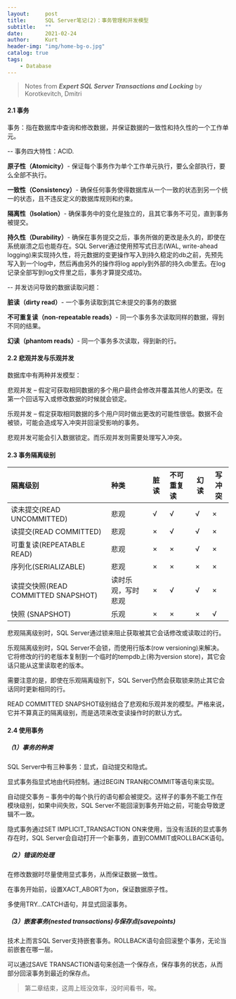 ```yaml
---
layout:     post
title:      SQL Server笔记(2)：事务管理和并发模型
subtitle:   ""
date:       2021-02-24
author:     Kurt
header-img: "img/home-bg-o.jpg"
catalog: true
tags:
    - Database
---
```


> Notes from ***Expert SQL Server Transactions and Locking*** by Korotkevitch, Dmitri

#### 2.1 事务

事务：指在数据库中查询和修改数据，并保证数据的一致性和持久性的一个工作单元。

-- 事务四大特性：ACID.

**原子性（Atomicity）**- 保证每个事务作为单个工作单元执行，要么全部执行，要么全部不执行。

**一致性（Consistency）**- 确保任何事务使得数据库从一个一致的状态到另一个统一的状态，且不违反定义的数据库规则和约束。

**隔离性（Isolation）**- 确保事务中的变化是独立的，且其它事务不可见，直到事务被提交。

**持久性（Durability）**- 确保在事务提交之后，事务所做的更改是永久的，即使在系统崩溃之后也能存在。SQL Server通过使用预写式日志(WAL, write-ahead logging)来实现持久性，将元数据的变更操作写入到持久稳定的db之前，先预先写入到一个log中，然后再由另外的操作将log apply到外部的持久db里去。在log记录全部写到log文件里之后，事务才算提交成功。

-- 并发访问导致的数据读取问题：

**脏读（dirty read）**- 一个事务读取到其它未提交的事务的数据

**不可重复读（non-repeatable reads）**- 同一个事务多次读取同样的数据，得到不同的结果。

**幻读（phantom reads）**- 同一个事务多次读取，得到新的行。



#### 2.2 悲观并发与乐观并发

数据库中有两种并发模型：

悲观并发 – 假定可获取相同数据的多个用户最终会修改并覆盖其他人的更改。在第一个回话写入或修改数据的时候就会锁定。

乐观并发 – 假定获取相同数据的多个用户同时做出更改的可能性很低。数据不会被锁，可能会造成写入冲突并回滚受影响的事务。

悲观并发可能会引入数据锁定。而乐观并发则需要处理写入冲突。



#### 2.3 事务隔离级别

| 隔离级别                             | 种类               | 脏读 | 不可重复读 | 幻读 | 写冲突 |
| :----------------------------------- | :----------------- | :--- | :--------- | ---- | ------ |
| 读未提交(READ  UNCOMMITTED)          | 悲观               | √    | √          | √    | ×      |
| 读提交(READ COMMITTED)               | 悲观               | ×    | √          | √    | ×      |
| 可重复读(REPEATABLE  READ)           | 悲观               | ×    | ×          | √    | ×      |
| 序列化(SERIALIZABLE)                 | 悲观               | ×    | ×          | ×    | ×      |
| 读提交快照(READ  COMMITTED SNAPSHOT) | 读时乐观，写时悲观 | ×    | √          | √    | ×      |
| 快照  (SNAPSHOT)                     | 乐观               | ×    | ×          | ×    | √      |

悲观隔离级别时，SQL Server通过锁来阻止获取被其它会话修改或读取过的行。

乐观隔离级别时，SQL Server不会锁，而使用行版本(row versioning)来解决。它将修改的行的老版本复制到一个临时的tempdb上(称为version store)，其它会话只能从这里读取老的版本。

需要注意的是，即使在乐观隔离级别下，SQL Server仍然会获取锁来防止其它会话同时更新相同的行。

READ COMMITTED SNAPSHOT级别结合了悲观和乐观并发的模型。严格来说，它并不算真正的隔离级别，而是选项来改变读操作时的默认方式。



#### 2.4 使用事务

##### （1）事务的种类

SQL Server中有三种事务：显式，自动提交和隐式。

显式事务指显式地由代码控制。通过BEGIN TRAN和COMMIT等语句来实现。

自动提交事务 – 事务中的每个执行的语句都会被提交。这样子的事务不能工作在模块级别，如果中间失败，SQL Server不能回滚到事务开始之前，可能会导致逻辑不一致。

隐式事务通过SET IMPLICIT_TRANSACTION ON来使用，当没有活跃的显式事务存在时，SQL Server会自动打开一个新事务，直到COMMIT或ROLLBACK语句。

##### （2）错误的处理

在修改数据时尽量使用显式事务，从而保证数据一致性。

在事务开始前，设置XACT_ABORT为on，保证数据原子性。

多使用TRY…CATCH语句，并显式回滚事务。

##### （3）嵌套事务(nested transactions)与保存点(savepoints)

技术上而言SQL Server支持嵌套事务。ROLLBACK语句会回滚整个事务，无论当前嵌套在哪一层。

可以通过SAVE TRANSACTION语句来创造一个保存点，保存事务的状态，从而部分回滚事务到最近的保存点。



> 第二章结束，这周上班没效率，没时间看书，唉。